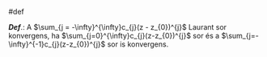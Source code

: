 #def

***Def***.: A $\sum_{j = -\infty}^{\infty}c_{j}(z - z_{0})^{j}$ Laurant sor konvergens, ha $\sum_{j=0}^{\infty}c_{j}(z-z_{0})^{j}$ sor és a $\sum_{j=-\infty}^{-1}c_{j}(z-z_{0})^{j}$ sor is konvergens.